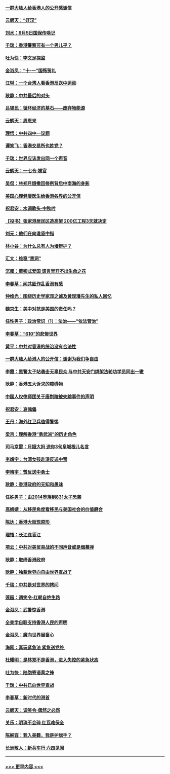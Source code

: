 #### [一群大陆人给香港人的公开感谢信](../pages/nsc993/n11514797.md?t=09111955) 
#### [云鹤天：“好汉”](../pages/nsc993/n11513536.md?t=09111955) 
#### [刘水：9月5日国保传唤记](../pages/nsc993/n11513460.md?t=09111955) 
#### [千瑞：香港警察可有一个男儿乎？](../pages/nsc993/n11513109.md?t=09111955) 
#### [吐为快：李文足探监](../pages/nsc993/n11509622.md?t=09111955) 
#### [金浴凤：“十‧一”国殇贺礼](../pages/nsc993/n11509593.md?t=09111955) 
#### [江琳：一个台湾人看香港反送中运动](../pages/nsc993/n11509211.md?t=09111955) 
#### [耿静：中共最后的对头](../pages/nsc993/n11508308.md?t=09111955) 
#### [吕锡民：循环经济的基石——废弃物能源](../pages/nsc993/n11508212.md?t=09111955) 
#### [云鹤天：周恩来](../pages/nsc993/n11508055.md?t=09111955) 
#### [理悟：中共四中一议题](../pages/nsc993/n11507782.md?t=09111955) 
#### [谭笑飞：香港交易所也姓党？](../pages/nsc993/n11507753.md?t=09111955) 
#### [千瑞：世界应该发出同一个声音](../pages/nsc993/n11507290.md?t=09111955) 
#### [云鹤天：一七令‧裸官](../pages/nsc993/n11507177.md?t=09111955) 
#### [吴侃：林郑月娥撤回修例背后中南海的身影](../pages/nsc993/n11506876.md?t=09111955) 
#### [美国心理健康医生给香港各界的公开信](../pages/nsc993/n11506809.md?t=09111955) 
#### [祝君安：水调歌头‧中秋吟](../pages/nsc993/n11506758.md?t=09111955) 
#### [【投书】张家港居民区造高架 200亿工程3天就决定](../pages/nsc993/n11506682.md?t=09111955) 
#### [刘元：他们在向谁竖中指](../pages/nsc993/n11505384.md?t=09111955) 
#### [林小谷：为什么总有人为墙辩护？](../pages/nsc993/n11505226.md?t=09111955) 
#### [汇文：维稳“黑洞”](../pages/nsc993/n11504347.md?t=09111955) 
#### [沉雁：董卿式爱国 谎言里开不出生命之花](../pages/nsc993/n11503215.md?t=09111955) 
#### [李春草：闻共匪作乱香港有感](../pages/nsc993/n11503072.md?t=09111955) 
#### [仲维光：围绕历史学家邓之诚及黄现璠先生的私人回忆](../pages/nsc993/n11501330.md?t=09111955) 
#### [魏京生：美中对抗是美国的责任吗？](../pages/nsc993/n11500723.md?t=09111955) 
#### [任性男子：政治常识（1）：法治——“依法管治”](../pages/nsc993/n11500791.md?t=09111955) 
#### [李春草：“610”的悲惨世界](../pages/nsc993/n11501141.md?t=09111955) 
#### [黄平：中共对香港的统治没有合法性](../pages/nsc993/n11499473.md?t=09111955) 
#### [一群大陆人给港人的公开信：谢谢为我们争自由](../pages/nsc993/n11500402.md?t=09111955) 
#### [李霞：黑警太子站袭击无辜民众 与中共天安门绑架法轮功学员同出一辙](../pages/nsc993/n11499805.md?t=09111955) 
#### [耿静：香港五大诉求的障碍物](../pages/nsc993/n11497578.md?t=09111955) 
#### [中国人权律师团关于唐荆陵被失踪事件的声明](../pages/nsc993/n11500014.md?t=09111955) 
#### [祝君安：哀傀儡](../pages/nsc993/n11499776.md?t=09111955) 
#### [王丹：海外红卫兵值得警惕](../pages/nsc993/n11498138.md?t=09111955) 
#### [梁京：理解香港“勇武派”的历史角色](../pages/nsc993/n11498006.md?t=09111955) 
#### [司马京雷：月娥大妈  送你3句皇城根儿名言](../pages/nsc993/n11497885.md?t=09111955) 
#### [李靖宇：台湾女孩赴港反送中赞](../pages/nsc993/n11497721.md?t=09111955) 
#### [李靖宇：赞反送中勇士](../pages/nsc993/n11497452.md?t=09111955) 
#### [耿静：香港政府的无知和愚昧](../pages/nsc993/n11494238.md?t=09111955) 
#### [任姓男子：由2014堕落到831太子恐袭](../pages/nsc993/n11496683.md?t=09111955) 
#### [高婧婧：从移民角度看移民与美国社会的价值磨合](../pages/nsc993/n11495757.md?t=09111955) 
#### [陈达：香港大街现原形 ](../pages/nsc993/n11495441.md?t=09111955) 
#### [理悟：长江连香江](../pages/nsc993/n11495377.md?t=09111955) 
#### [项云：中共对美贸易战的不同声音或是烟幕弹](../pages/nsc993/n11494929.md?t=09111955) 
#### [耿静：取缔香港政府](../pages/nsc993/n11494218.md?t=09111955) 
#### [耿静：独裁世界向自由世界宣战了](../pages/nsc993/n11494190.md?t=09111955) 
#### [千瑞：中共是对世界的拷问](../pages/nsc993/n11493021.md?t=09111955) 
#### [莲园：调笑令‧红朝自绝生路](../pages/nsc993/n11493011.md?t=09111955) 
#### [金浴凤：武警惊香港](../pages/nsc993/n11492994.md?t=09111955) 
#### [全美学自联支持香港人民的声明](../pages/nsc993/n11492630.md?t=09111955) 
#### [金浴凤：魔向世界展畜心](../pages/nsc993/n11492599.md?t=09111955) 
#### [海网：真玩紧急法 紧急送党终 ](../pages/nsc993/n11492535.md?t=09111955) 
#### [杜耀明：是林郑不是香港，进入失控的紧急状态](../pages/nsc993/n11491420.md?t=09111955) 
#### [吐为快：陆胞寄语黄之锋](../pages/nsc993/n11491117.md?t=09111955) 
#### [千瑞：中共已向世界宣战](../pages/nsc993/n11490123.md?t=09111955) 
#### [李春草：新时代的港首](../pages/nsc993/n11489864.md?t=09111955) 
#### [云鹤天：调笑令·偶然之必然](../pages/nsc993/n11489701.md?t=09111955) 
#### [关乐：明珠不会碎 红瓦难保全](../pages/nsc993/n11489647.md?t=09111955) 
#### [陈婉容：我入美籍，我是护旗手？](../pages/nsc993/n11487908.md?t=09111955) 
#### [长洲散人：新兵车行 六四见闻](../pages/nsc993/n11487729.md?t=09111955) 

----
#### [ >>> 更早内容 <<< ](../indexes/nsc993-earlier.md)
